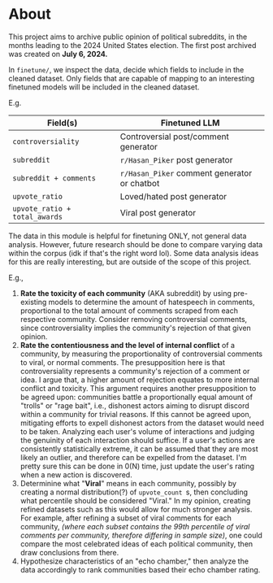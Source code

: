 # About

This project aims to archive public opinion of political subreddits, in the months leading to the 2024 United States election. The first post archived was created on **July 6, 2024.**

In `finetune/`, we inspect the data, decide which fields to include in the cleaned dataset. Only fields that are capable of mapping to an interesting finetuned models will be included in the cleaned dataset.

E.g.

| **Field(s)**              | **Finetuned LLM**                        |
| ------------------------------- | ---------------------------------------------- |
| `controversiality`            | Controversial post/comment generator           |
| `subreddit`                   | `r/Hasan_Piker` post generator               |
| `subreddit + comments`        | `r/Hasan_Piker` comment generator or chatbot |
| `upvote_ratio`                | Loved/hated post generator                     |
| `upvote_ratio + total_awards` | Viral post generator                           |

The data in this module is helpful for finetuning ONLY, not general data analysis. However, future research should be done to compare varying data within the corpus (idk if that's the right word lol). Some data analysis ideas for this are really interesting, but are outside of the scope of this project.

E.g.,

1. **Rate the toxicity of each community** (AKA subreddit) by using pre-existing models to determine the amount of hatespeech in comments, proportional to the total amount of comments scraped from each respective community. Consider removing controversial comments, since controversiality implies the community's rejection of that given opinion.
2. **Rate the contentiousness and the level of internal conflict** of a community, by measuring the proportionality of controversial comments to viral, or normal comments. The presupposition here is that controversiality represents a community's rejection of a comment or idea.  I argue that, a higher amount of rejection equates to more internal conflict and toxicity. This argument requires another presupposition to be agreed upon: communities battle a proportionally equal amount of "trolls" or "rage bait", i.e., dishonest actors aiming to disrupt discord within a community for trivial reasons. If this cannot be agreed upon, mitigating efforts to expell dishonest actors from the dataset would need to be taken. Analyzing each user's volume of interactions and judging the genuinity of each interaction should suffice. If a user's actions are consistently statistically extreme, it can be assumed that they are most likely an outlier, and therefore can be expelled from the dataset. I'm pretty sure  this can be done in 0(N) time, just update the user's rating when a new action is discovered.
3. Determinine what "**Viral**" means in each community, possibly by creating a normal distribution(?) of `upvote_count `s, then concluding what percentile should be considered "Viral." In my opinion, creating refined datasets such as this would allow for much stronger analysis. For example, after refining a subset of viral comments for each community, *(where each subset contains the 99th percentile of viral comments per community, therefore differing in sample size)*, one could compare the most celebrated ideas of each political community, then draw conclusions from there.
4. Hypothesize characteristics of an "echo chamber," then analyze the data accordingly to rank communities based their echo chamber rating.
